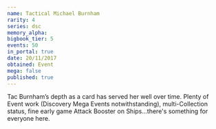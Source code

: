 ```yaml
---
name: Tactical Michael Burnham
rarity: 4
series: dsc
memory_alpha:
bigbook_tier: 5
events: 50
in_portal: true
date: 20/11/2017
obtained: Event
mega: false
published: true
---
```


Tac Burnham’s depth as a card has served her well over time. Plenty of Event work (Discovery Mega Events notwithstanding), multi-Collection status, fine early game Attack Booster on Ships...there's something for everyone here.

